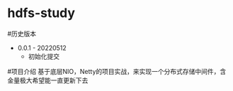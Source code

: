 # hdfs-study

#历史版本

* 0.0.1 - 20220512
  *  初始化提交
  

#项目介绍
 基于底层NIO，Netty的项目实战，来实现一个分布式存储中间件，含金量极大希望能一直更新下去